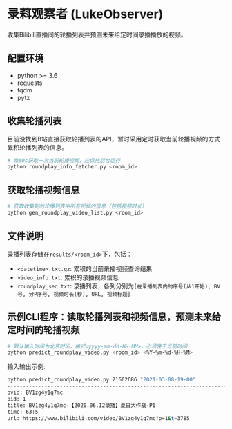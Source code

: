 # 录萪观察者 (LukeObserver)

收集Bilibili直播间的轮播列表并预测未来给定时间录播播放的视频。

## 配置环境

- python >= 3.6
- requests
- tqdm
- pytz

## 收集轮播列表

目前没找到B站直接获取轮播列表的API，暂时采用定时获取当前轮播视频的方式累积轮播列表的信息。

```bash
# 每60s获取一次当前轮播视频，应保持后台运行
python roundplay_info_fetcher.py <room_id>
```

## 获取轮播视频信息

```bash
# 获取收集到的轮播列表中所有视频的信息（包括视频时长）
python gen_roundplay_video_list.py <room_id>
```

## 文件说明

录播列表存储在`results/<room_id>`下，包括：

- `<datetime>.txt.gz`: 累积的当前录播视频查询结果
- `video_info.txt`: 累积的录播视频信息
- `roundplay_seq.txt`: 录播列表，各列分别为`[在录播列表内的序号(从1开始), BV号, 分P序号, 视频时长(秒), URL, 视频标题]`

## 示例CLI程序：读取轮播列表和视频信息，预测未来给定时间的轮播视频

```bash
# 默认输入时间为北京时间，格式<yyyy-mm-dd-HH-MM>，必须晚于当前时间
python predict_roundplay_video.py <room_id> <%Y-%m-%d-%H-%M>
```

输入输出示例:

```bash
python predict_roundplay_video.py 21602686 "2021-03-08-19-00"
--------------------------------------------------------------------------------------------------------------
bvid: BV1zg4y1q7mc
pid: 1
title: BV1zg4y1q7mc-【2020.06.12录播】夏日大作战-P1
time: 63:5
url: https://www.bilibili.com/video/BV1zg4y1q7mc?p=1&t=3785
```
